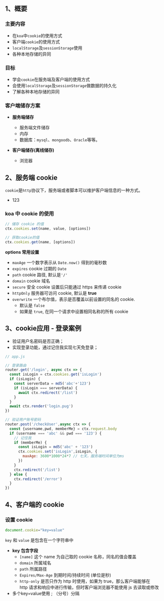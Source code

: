 ## 1、概要
### 主要内容
- 在`koa`中`cookie`的使用方式
- 客户端`cookie`的使用方式
- `localStorage`及`sessionStorage`使用
- 各种本地存储的异同

### 目标

- 学会`cookie`在服务端及客户端的使用方式
- 会使用`localStorage`及`sessionStorage`做数据的持久化
- 了解各种本地存储的异同

### 客户端储存方案

- **服务端储存**
  - 服务端文件储存
  - 内存
  - 数据库：`mysql`、`mongoodb`、`Oracle`等等。

- **客户端储存(离线储存)**
  - 浏览器

## 2、服务端 cookie
`cookie`是`http`协议下，服务端或者脚本可以维护客户端信息的一种方式。
- 123
### koa 中 cookie 的使用

```js
// 储存 cookie 的值
ctx.cookies.set(name, value, [options])

// 获取cookie的值
ctx.cookies.get(name, [options])
```
**options 常用设置**
- `maxAge` 一个数字表示从 `Date.now()` 得到的毫秒数
- `expires` cookie 过期的 `Date`
- `path` cookie 路径, 默认是`'/'`
- `domain` cookie 域名
- `secure` 安全 cookie  设置后只能通过 https 来传递 cookie
- `httpOnly` 服务器可访问 cookie, 默认是 **true**
- `overwrite` 一个布尔值，表示是否覆盖以前设置的同名的 cookie. 
  - 默认是 `false`
  - 如果是 `true`, 在同一个请求中设置相同名称的所有 cookie
  
## 3、cookie应用 - 登录案例
- 验证用户名密码是否正确；
- 实现登录功能，通过记住我实现七天免登录；
```js
// app.js

// 登录路由
router.get('/login', async ctx => {
  const isLogin = ctx.cookies.get('isLogin')
  if (isLogin) {
    const serverData = md5('abc'+'123')
    if (isLogin === serverData) {
      await ctx.redirect('/list')
    }
  }
  await ctx.render('login.pug')
})

// 验证用户账号密码
router.post('/checkUser',async ctx => {
  const {username,pwd, memberMe} = ctx.request.body
  if (username === 'abc' && pwd === '123') {
    // 记住我
    if (memberMe) {
      const isLogin = md5('abc' + '123') 
      ctx.cookies.set('isLogin',isLogin, {
        maxAge: 3600*1000*24*7 // 七天，服务端时间单位为ms
      })
    }
    ctx.redirect('/list')
  } else {
    ctx.redirect('/error')
  }
})
```

## 4、客户端的 cookie

### 设置 cookie
```js
document.cookie="key=value"
```
`key` 和 `value` 是包含在一个字符串中
- **key 包含字段**
  - `[name]` 这个 name 为自己取的 cookie 名称，同名的值会覆盖
  - `domain` 所属域名
  - `path` 所属路径
  - `Expires/Max-Age` 到期时间/持续时间 (单位是秒)
  - `http-only` 是否只作为 http 时使用，如果为 true，那么客户端能够在 http 请求和响应中进行传输，但时客户端浏览器不能使用 js 去读取或修改
- 多个key=value使用 ; （分号）分隔